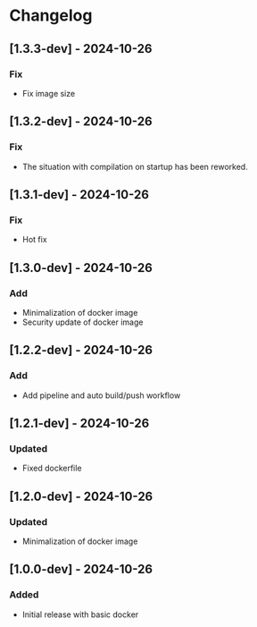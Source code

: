 # Changelog



## [1.3.3-dev] - 2024-10-26
### Fix
- Fix image size


## [1.3.2-dev] - 2024-10-26
### Fix
- The situation with compilation on startup has been reworked.


## [1.3.1-dev] - 2024-10-26
### Fix
- Hot fix

## [1.3.0-dev] - 2024-10-26
### Add
- Minimalization of docker image
- Security update of docker image 

## [1.2.2-dev] - 2024-10-26
### Add
- Add pipeline and auto build/push workflow

## [1.2.1-dev] - 2024-10-26
### Updated
- Fixed dockerfile

## [1.2.0-dev] - 2024-10-26
### Updated
- Minimalization of docker image

## [1.0.0-dev] - 2024-10-26
### Added
- Initial release with basic docker

